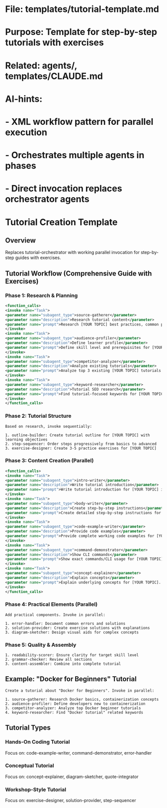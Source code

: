 # File: templates/tutorial-template.md
# Purpose: Template for step-by-step tutorials with exercises
# Related: agents/, templates/CLAUDE.md
# AI-hints:
# - XML workflow pattern for parallel execution
# - Orchestrates multiple agents in phases
# - Direct invocation replaces orchestrator agents

# Tutorial Creation Template

## Overview
Replaces tutorial-orchestrator with working parallel invocation for step-by-step guides with exercises.

## Tutorial Workflow (Comprehensive Guide with Exercises)

### Phase 1: Research & Planning
```xml
<function_calls>
<invoke name="Task">
<parameter name="subagent_type">source-gatherer</parameter>
<parameter name="description">Research tutorial content</parameter>
<parameter name="prompt">Research [YOUR TOPIC] best practices, common pitfalls, and implementation patterns. Find authoritative documentation and tutorials.</parameter>
</invoke>
<invoke name="Task">
<parameter name="subagent_type">audience-profiler</parameter>
<parameter name="description">Define learner profile</parameter>
<parameter name="prompt">Define skill level and prerequisites for [YOUR TOPIC] learners. Include experience level, background knowledge needed.</parameter>
</invoke>
<invoke name="Task">
<parameter name="subagent_type">competitor-analyzer</parameter>
<parameter name="description">Analyze existing tutorials</parameter>
<parameter name="prompt">Analyze top 3 existing [YOUR TOPIC] tutorials. Identify what they cover well and gaps to fill.</parameter>
</invoke>
<invoke name="Task">
<parameter name="subagent_type">keyword-researcher</parameter>
<parameter name="description">Tutorial SEO research</parameter>
<parameter name="prompt">Find tutorial-focused keywords for [YOUR TOPIC]. Include "how to", "step by step", "guide" variations.</parameter>
</invoke>
</function_calls>
```

### Phase 2: Tutorial Structure
```
Based on research, invoke sequentially:

1. outline-builder: Create tutorial outline for [YOUR TOPIC] with learning objectives
2. step-sequencer: Order steps progressively from basics to advanced
3. exercise-designer: Create 3-5 practice exercises for [YOUR TOPIC]
```

### Phase 3: Content Creation (Parallel)
```xml
<function_calls>
<invoke name="Task">
<parameter name="subagent_type">intro-writer</parameter>
<parameter name="description">Write tutorial introduction</parameter>
<parameter name="prompt">Write tutorial introduction for [YOUR TOPIC] including prerequisites, what will be learned, and estimated completion time.</parameter>
</invoke>
<invoke name="Task">
<parameter name="subagent_type">body-writer</parameter>
<parameter name="description">Create step-by-step instructions</parameter>
<parameter name="prompt">Create detailed step-by-step instructions for [YOUR TOPIC]. Use numbered steps with clear actions. Include: [paste outline from Phase 2]</parameter>
</invoke>
<invoke name="Task">
<parameter name="subagent_type">code-example-writer</parameter>
<parameter name="description">Provide code examples</parameter>
<parameter name="prompt">Provide complete working code examples for [YOUR TOPIC]. Include full context, not just snippets. Language: [specify language]</parameter>
</invoke>
<invoke name="Task">
<parameter name="subagent_type">command-demonstrator</parameter>
<parameter name="description">Show CLI commands</parameter>
<parameter name="prompt">Show exact commands/CLI usage for [YOUR TOPIC]. Include terminal output examples and explanations.</parameter>
</invoke>
<invoke name="Task">
<parameter name="subagent_type">concept-explainer</parameter>
<parameter name="description">Explain concepts</parameter>
<parameter name="prompt">Explain underlying concepts for [YOUR TOPIC]. Make complex ideas accessible with analogies and diagrams.</parameter>
</invoke>
</function_calls>
```

### Phase 4: Practical Elements (Parallel)
```
Add practical components. Invoke in parallel:

1. error-handler: Document common errors and solutions
2. solution-provider: Create exercise solutions with explanations
3. diagram-sketcher: Design visual aids for complex concepts
```

### Phase 5: Quality & Assembly
```
1. readability-scorer: Ensure clarity for target skill level
2. grammar-checker: Review all sections
3. content-assembler: Combine into complete tutorial
```

## Example: "Docker for Beginners" Tutorial

```
Create a tutorial about "Docker for Beginners". Invoke in parallel:

1. source-gatherer: Research Docker basics, containerization concepts
2. audience-profiler: Define developers new to containerization
3. competitor-analyzer: Analyze top Docker beginner tutorials
4. keyword-researcher: Find "Docker tutorial" related keywords
```

## Tutorial Types

### Hands-On Coding Tutorial
Focus on: code-example-writer, command-demonstrator, error-handler

### Conceptual Tutorial
Focus on: concept-explainer, diagram-sketcher, quote-integrator

### Workshop-Style Tutorial
Focus on: exercise-designer, solution-provider, step-sequencer